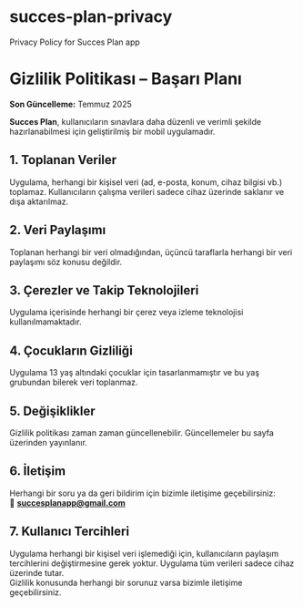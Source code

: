 # succes-plan-privacy
Privacy Policy for Succes Plan app
# Gizlilik Politikası – Başarı Planı

**Son Güncelleme:** Temmuz 2025

**Succes Plan**, kullanıcıların sınavlara daha düzenli ve verimli şekilde hazırlanabilmesi için geliştirilmiş bir mobil uygulamadır.

## 1. Toplanan Veriler
Uygulama, herhangi bir kişisel veri (ad, e-posta, konum, cihaz bilgisi vb.) toplamaz. Kullanıcıların çalışma verileri sadece cihaz üzerinde saklanır ve dışa aktarılmaz.

## 2. Veri Paylaşımı
Toplanan herhangi bir veri olmadığından, üçüncü taraflarla herhangi bir veri paylaşımı söz konusu değildir.

## 3. Çerezler ve Takip Teknolojileri
Uygulama içerisinde herhangi bir çerez veya izleme teknolojisi kullanılmamaktadır.

## 4. Çocukların Gizliliği
Uygulama 13 yaş altındaki çocuklar için tasarlanmamıştır ve bu yaş grubundan bilerek veri toplanmaz.

## 5. Değişiklikler
Gizlilik politikası zaman zaman güncellenebilir. Güncellemeler bu sayfa üzerinden yayınlanır.

## 6. İletişim
Herhangi bir soru ya da geri bildirim için bizimle iletişime geçebilirsiniz:  
📧 **succesplanapp@gmail.com**

## 7. Kullanıcı Tercihleri
Uygulama herhangi bir kişisel veri işlemediği için, kullanıcıların paylaşım tercihlerini değiştirmesine gerek yoktur. Uygulama tüm verileri sadece cihaz üzerinde tutar.  
Gizlilik konusunda herhangi bir sorunuz varsa bizimle iletişime geçebilirsiniz.
